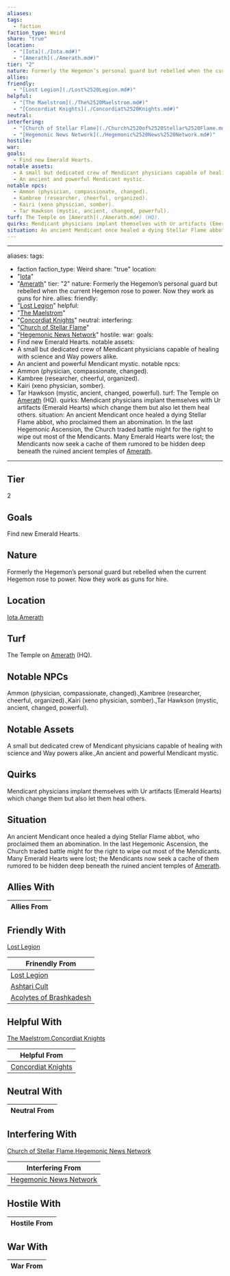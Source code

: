 ```yaml
---
aliases: 
tags:
  - faction
faction_type: Weird
share: "true"
location:
  - "[Iota](./Iota.md#)"
  - "[Amerath](./Amerath.md#)"
tier: "2"
nature: Formerly the Hegemon’s personal guard but rebelled when the current Hegemon rose to power. Now they work as guns for hire.
allies: 
friendly:
  - "[Lost Legion](./Lost%2520Legion.md#)"
helpful:
  - "[The Maelstrom](./The%2520Maelstrom.md#)"
  - "[Concordiat Knights](./Concordiat%2520Knights.md#)"
neutral: 
interfering:
  - "[Church of Stellar Flame](./Church%2520of%2520Stellar%2520Flame.md#)"
  - "[Hegemonic News Network](./Hegemonic%2520News%2520Network.md#)"
hostile: 
war: 
goals:
  - Find new Emerald Hearts.
notable assets:
  - A small but dedicated crew of Mendicant physicians capable of healing with science and Way powers alike.
  - An ancient and powerful Mendicant mystic.
notable npcs:
  - Ammon (physician, compassionate, changed).
  - Kambree (researcher, cheerful, organized).
  - Kairi (xeno physician, somber).
  - Tar Hawkson (mystic, ancient, changed, powerful).
turf: The Temple on [Amerath](./Amerath.md#) (HQ).
quirks: Mendicant physicians implant themselves with Ur artifacts (Emerald Hearts) which change them but also let them heal others.
situation: An ancient Mendicant once healed a dying Stellar Flame abbot, who proclaimed them an abomination. In the last Hegemonic Ascension, the Church traded battle might for the right to wipe out most of the Mendicants. Many Emerald Hearts were lost; the Mendicants now seek a cache of them rumored to be hidden deep beneath the ruined ancient temples of [Amerath](./Amerath.md#).
---
```

---
aliases:
tags:
  - faction
faction_type: Weird
share: "true"
location:
  - "[Iota](./Iota.md#)"
  - "[Amerath](./Amerath.md#)"
tier: "2"
nature: Formerly the Hegemon’s personal guard but rebelled when the current Hegemon rose to power. Now they work as guns for hire.
allies:
friendly:
  - "[Lost Legion](./Lost%2520Legion.md#)"
helpful:
  - "[The Maelstrom](./The%2520Maelstrom.md#)"
  - "[Concordiat Knights](./Concordiat%2520Knights.md#)"
neutral:
interfering:
  - "[Church of Stellar Flame](./Church%2520of%2520Stellar%2520Flame.md#)"
  - "[Hegemonic News Network](./Hegemonic%2520News%2520Network.md#)"
hostile:
war:
goals:
  - Find new Emerald Hearts.
notable assets:
  - A small but dedicated crew of Mendicant physicians capable of healing with science and Way powers alike.
  - An ancient and powerful Mendicant mystic.
notable npcs:
  - Ammon (physician, compassionate, changed).
  - Kambree (researcher, cheerful, organized).
  - Kairi (xeno physician, somber).
  - Tar Hawkson (mystic, ancient, changed, powerful).
turf: The Temple on [Amerath](./Amerath.md#) (HQ).
quirks: Mendicant physicians implant themselves with Ur artifacts (Emerald Hearts) which change them but also let them heal others.
situation: An ancient Mendicant once healed a dying Stellar Flame abbot, who proclaimed them an abomination. In the last Hegemonic Ascension, the Church traded battle might for the right to wipe out most of the Mendicants. Many Emerald Hearts were lost; the Mendicants now seek a cache of them rumored to be hidden deep beneath the ruined ancient temples of [Amerath](./Amerath.md#).
---
## Tier

2

## Goals

Find new Emerald Hearts.

## Nature

Formerly the Hegemon’s personal guard but rebelled when the current Hegemon rose to power. Now they work as guns for hire.

## Location

[Iota](./Iota.md.md#.md#),[Amerath](./Amerath.md.md#.md#.md#.md#.md#.md#)

## Turf

The Temple on [Amerath](Procyon/Iota/Amerath.md) (HQ).

## Notable NPCs

Ammon (physician, compassionate, changed).,Kambree (researcher, cheerful, organized).,Kairi (xeno physician, somber).,Tar Hawkson (mystic, ancient, changed, powerful).

## Notable Assets

A small but dedicated crew of Mendicant physicians capable of healing with science and Way powers alike.,An ancient and powerful Mendicant mystic.

## Quirks

Mendicant physicians implant themselves with Ur artifacts (Emerald Hearts) which change them but also let them heal others.

## Situation

An ancient Mendicant once healed a dying Stellar Flame abbot, who proclaimed them an abomination. In the last Hegemonic Ascension, the Church traded battle might for the right to wipe out most of the Mendicants. Many Emerald Hearts were lost; the Mendicants now seek a cache of them rumored to be hidden deep beneath the ruined ancient temples of [Amerath](Procyon/Iota/Amerath.md).

## Allies With



| Allies From |
| ----------- |


## Friendly With

[Lost Legion](./Lost%2520Legion.md.md#.md#)

| Frinendly From                                                   |
| ---------------------------------------------------------------- |
| [Lost Legion](./Lost%2520Legion.md.md#.md#)                         |
| [Ashtari Cult](./Ashtari%20Cult.md)                       |
| [Acolytes of Brashkadesh](./Acolytes%20of%20Brashkadesh.md) |


## Helpful With

[The Maelstrom](./The%2520Maelstrom.md.md#.md#),[Concordiat Knights](./Concordiat%2520Knights.md.md#.md#)

| Helpful From                                           |
| ------------------------------------------------------ |
| [Concordiat Knights](./Concordiat%2520Knights.md.md#.md#) |


## Neutral With




| Neutral From |
| ------------ |



## Interfering With

[Church of Stellar Flame](./Church%2520of%2520Stellar%2520Flame.md.md#.md#),[Hegemonic News Network](./Hegemonic%2520News%2520Network.md.md#.md#)


| Interfering From                                               |
| -------------------------------------------------------------- |
| [Hegemonic News Network](./Hegemonic%2520News%2520Network.md.md#.md#) |



## Hostile With




| Hostile From |
| ------------ |



## War With



| War From |
| -------- |

